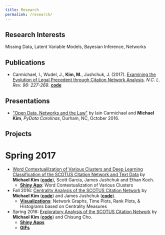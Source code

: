 ```yaml
---
title: Research
permalink: /research/
---
```


## Research Interests
Missing Data, Latent Variable Models, Bayesian Inference, Networks

## Publications
- Carmichael, I., Wudel, J., **Kim, M.**, Jushchuk, J. (2017). [Examining the Evolution of Legal Precedent through Citation Network Analysis](https://scholarship.law.unc.edu/cgi/viewcontent.cgi?referer=&httpsredir=1&article=5717&context=nclr). *N.C. L. Rev. 96: 227-269*. [**code**](https://github.com/idc9/law-net)

## Presentations
- ["Open Data, Networks and the Law"](https://www.youtube.com/watch?v=AP7_godzwVI) by Iain Carmichael and **Michael Kim**, *PyData Carolinas*, Durham, NC, October 2016.

## Projects
# Spring 2017
- [Word Contextualilzation of Various Clusters and Deep Learning Classification of the SCOTUS Citation Network and Text Data](https://michaelkkim.github.io/pdf/stor496/report_sp17.pdf) by **Michael Kim** ([**code**](https://github.com/idc9/law-net/tree/michael2)), Scott Garcia, James Jushchuk and Ethan Koch.
  - [**Shiny App**](https://scottgarcia.shinyapps.io/Scotus_Clustering/): Word Contextualization of Various Clusters
- Fall 2016: [Centrality Analysis of the SCOTUS Citation Network](https://michaelkkim.github.io/pdf/stor496/report_fa16.pdf) by **Michael Kim** ([**code**](https://github.com/brschneidE3/LegalNetworks/tree/michael2)) and James Jushchuk ([**code**](https://github.com/idc9/law-net/tree/jamesjushchuk/explore/James)).
  - [**Visualizations**](https://github.com/brschneidE3/LegalNetworks/blob/michael2/python_code/SCOTUS_visuals.ipynb): Network Graphs, Time Plots, Rank Plots, & Histograms based on Centrality Measures
- Spring 2016: [Exploratory Analysis of the SCOTUS Citation Network](https://michaelkkim.github.io/pdf/stor496/report_sp16.pdf) by **Michael Kim** ([**code**](https://github.com/UNCscotus/scotus)) and Chisung Cho.
  - [**Shiny Apps**](https://michaelkkim.github.io/research/shiny_apps)
  - [**GIFs**](https://michaelkkim.github.io/research/gifs)
